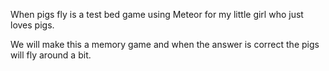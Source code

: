 When pigs fly is a test bed game using Meteor for my little girl who just loves pigs.

We will make this a memory game and when the answer is correct the pigs will fly around a bit.
